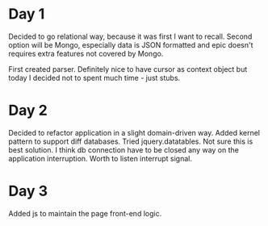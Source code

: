 Day 1
=======

Decided to go relational way, because it was first I want to recall. Second 
option will be Mongo, especially data is JSON formatted and epic doesn't requires
extra features not covered by Mongo.

First created parser. Definitely nice to have cursor as context object but today
I decided not to spent much time - just stubs.


Day 2
========
Decided to refactor application in a slight domain-driven way. Added kernel pattern
to support diff databases. Tried jquery.datatables. Not sure this is best solution.
I think db connection have to be closed any way on the application interruption.
Worth to listen interrupt signal. 

Day 3
=========
Added js to maintain the page front-end logic.